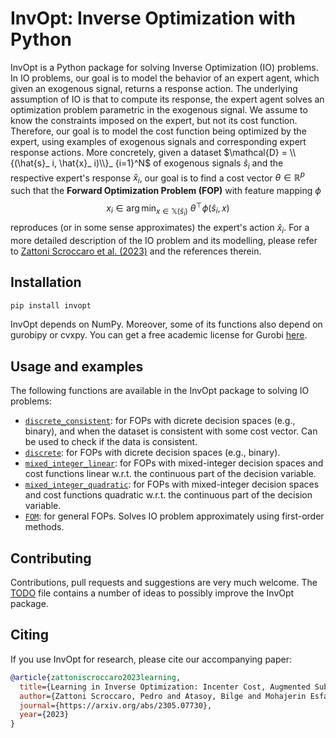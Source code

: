 
# InvOpt: Inverse Optimization with Python

InvOpt is a Python package for solving Inverse Optimization (IO) problems. In IO problems, our goal is to model the behavior of an expert agent, which given an exogenous signal, returns a response action. The underlying assumption of IO is that to compute its response, the expert agent solves an optimization problem parametric in the exogenous signal. We assume to know the constraints imposed on the expert, but not its cost function. Therefore, our goal is to model the cost function being optimized by the expert, using examples of exogenous signals and corresponding expert response actions. More concretely, given a dataset $\mathcal{D} = \\{(\hat{s}_ i, \hat{x}_ i)\\}_ {i=1}^N$ of exogenous signals $\hat{s}_ i$ and the respective expert's response $\hat{x}_ i$, our goal is to find a cost vector $\theta \in \mathbb{R}^p$ such that the **Forward Optimization Problem (FOP)** with feature mapping $\phi$
$$x_i \in \arg\min_ {x \in \mathbb{X}(\hat{s}_ i)} \ \theta^\top \phi(\hat{s}_ i,x)$$ reproduces (or in some sense approximates) the expert's action $\hat{x}_ i$. For a more detailed description of the IO problem and its modelling, please refer to [Zattoni Scroccaro et al. (2023)](https://arxiv.org/abs/2305.07730) and the references therein. 

## Installation

```bash
pip install invopt
```
InvOpt depends on NumPy. Moreover, some of its functions also depend on gurobipy or cvxpy. You can get a free academic license for Gurobi [here](https://www.gurobi.com/academia/academic-program-and-licenses/).

## Usage and examples

The following functions are available in the InvOpt package to solving IO problems:

- [`discrete_consistent`](https://github.com/pedroszattoni/invopt/tree/main/examples/discrete_consistent): for FOPs with dicrete decision spaces (e.g., binary), and when the dataset is consistent with some cost vector. Can be used to check if the data is consistent.
- [`discrete`](https://github.com/pedroszattoni/invopt/tree/main/examples/discrete): for FOPs with dicrete decision spaces (e.g., binary).
- [`mixed_integer_linear`](https://github.com/pedroszattoni/invopt/tree/main/examples/mixed_integer_linear): for FOPs with mixed-integer decision spaces and cost functions linear w.r.t. the continuous part of the decision variable.
- [`mixed_integer_quadratic`](https://github.com/pedroszattoni/invopt/tree/main/examples/mixed_integer_quadratic): for FOPs with mixed-integer decision spaces and cost functions quadratic w.r.t. the continuous part of the decision variable.
- [`FOM`](https://github.com/pedroszattoni/invopt/tree/main/examples/FOM): for general FOPs. Solves IO problem approximately using first-order methods.

## Contributing

Contributions, pull requests and suggestions are very much welcome. The  [TODO](https://github.com/pedroszattoni/invopt/blob/main/TODO.txt) file contains a number of ideas to possibly improve the InvOpt package.

## Citing
If you use InvOpt for research, please cite our accompanying paper:

```bibtex
@article{zattoniscroccaro2023learning,
  title={Learning in Inverse Optimization: Incenter Cost, Augmented Suboptimality Loss, and Algorithms},
  author={Zattoni Scroccaro, Pedro and Atasoy, Bilge and Mohajerin Esfahani, Peyman},
  journal={https://arxiv.org/abs/2305.07730},
  year={2023}
}
```